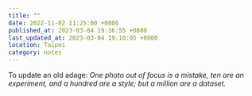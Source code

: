 ```yaml
---
title: ""
date: 2022-11-02 11:25:00 +0800
published_at: 2023-03-04 19:16:55 +0800
last_updated_at: 2023-03-04 19:10:05 +0800
location: Taipei
category: notes
---
```


To update an old adage: *One photo out of focus is a mistake, ten are an
experiment, and a hundred are a style; but a million are a dataset.*
